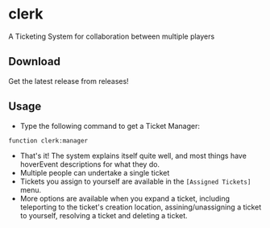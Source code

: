 # clerk
A Ticketing System for collaboration between multiple players

## Download
Get the latest release from releases!

## Usage
* Type the following command to get a Ticket Manager:

```mcfunction
function clerk:manager
```

* That's it! The system explains itself quite well, and most things have hoverEvent descriptions for what they do.
* Multiple people can undertake a single ticket
* Tickets you assign to yourself are available in the ``[Assigned Tickets]`` menu.
* More options are available when you expand a ticket, including teleporting to the ticket's creation location, assining/unassigning a ticket to yourself, resolving a ticket and deleting a ticket.
